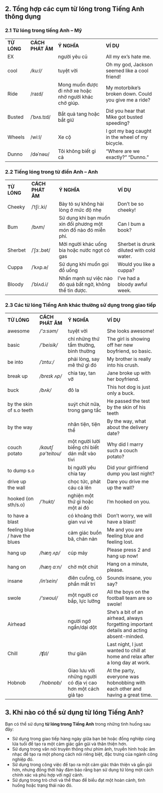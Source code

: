 ## **2. Tổng hợp các cụm từ lóng trong Tiếng Anh thông dụng**

### 2.1 Từ lóng trong tiếng Anh – Mỹ

|   |   |   |   |
|---|---|---|---|
|**TỪ LÓNG**|**CÁCH PHÁT ÂM**|**Ý NGHĨA**|**VÍ DỤ**|
|EX||người yêu cũ|All my ex’s hate me.|
|cool|_/ku:l/_|tuyệt vời|Oh my god, Jackson seemed like a cool friend!|
|Ride|/raɪd/|Mong muốn được đi nhờ xe hoặc nhờ người khác chở giúp.|My motorbike’s broken down. Could you give me a ride?|
|Busted|/ˈbʌs.tɪd/|Bắt quả tang hoặc bắt giữ|Did you hear that Mike got busted speeding?|
|Wheels|/wiːl/|Xe cộ|I got my bag caught in the wheel of my bicycle.|
|Dunno|/dəˈnəʊ/|Tôi không biết gì cả|“Where are we exactly?” “Dunno.”|

### 2.2 Tiếng lóng trong từ điển Anh – Anh

|   |   |   |   |
|---|---|---|---|
|**TỪ LÓNG**|**CÁCH PHÁT ÂM**|**Ý NGHĨA**|**VÍ DỤ**|
|Cheeky|/ˈtʃiː.ki/|Bày tỏ sự không hài lòng ở mức độ nhẹ|Don’t be so cheeky!|
|Bum|/bʌm/|Sử dụng khi bạn muốn xin đối phương một món đồ nào đó miễn phí.|Can I bum a book?|
|Sherbet|/ˈʃɜː.bət/|Mời người khác uống bia hoặc nước ngọt có gas|Sherbet is drunk diluted with cold water.|
|Cuppa|/ˈkʌp.ə/|Sử dụng khi muốn gọi đồ uống|Would you like a cuppa?|
|Bloody|/ˈblʌd.i/|Nhấn mạnh sự việc nào đó quá bất ngờ, không thể tin được.|I’ve had a bloody awful week.|

### 2.3 Các từ lóng Tiếng Anh khác thường sử dụng trong giao tiếp

|   |   |   |   |
|---|---|---|---|
|**TỪ LÓNG**|**CÁCH PHÁT ÂM**|**Ý NGHĨA**|**VÍ DỤ**|
|awesome|_/’ɔ:səm/_|tuyệt vời|She looks awesome!|
|basic|_/‘beisik/_|chỉ những thứ tầm thường, bình thường|The girl is showing off her new boyfriend, so basic.|
|be into|_/ˈɪntuː/_|phải lòng, say mê thứ gì đó|My brother is really into his crush.|
|break up|_/breɪk ʌp/_|chia tay, tan vỡ|Jane broke up with her boyfriend.|
|buck|_/bʌk/_|đô la|This hot dog is just only a buck.|
|by the skin of s.o teeth||suýt chút nữa, trong gang tấc|He passed the test by the skin of his teeth|
|by the way||nhân tiện, tiện thể|By the way, what about the delivery date?|
|couch potato|_/kaut∫ pə’teitou/_|một người lười biếng chỉ biết dán mắt vào tivi|Why did I marry such a couch potato?|
|to dump s.o||bị người yêu chia tay|Did your girlfriend dump you last night?|
|drive up the wall||chọc tức, phát cáu cả lên|Dare you drive me up the wall?|
|hooked (on sth/s.o)|_/’hukt/_|nghiện một thứ gì hoặc một ai đó|I’m hooked on you.|
|to have a blast||có khoảng thời gian vui vẻ|Don’t worry, we will have a blast!|
|feeling blue / have the blues||cảm giác buồn bã, chán nản|Me and you are feeling blue and feeling lost.|
|hang up|_/hæŋ ʌp/_|cúp máy|Please press 2 and hang up now!|
|hang on|_/hæŋ ɑːn/_|chờ một chút|Hang on a minute, please.|
|insane|_/in’sein/_|điên cuồng, có phần mất trí|Sounds insane, you say?|
|swole|_/‘swoul/_|một người cơ bắp, lực lưỡng|All the boys on the football team are so swole!|
|Airhead||người ngớ ngẩn/dại dột|She’s a bit of an airhead, always forgetting important details and acting absent-minded.|
|Chill|_/ʧɪl/_|thư giãn|Last night, I just wanted to chill at home and relax after a long day at work.|
|Hobnob|_/ˈhɒbnɒb/_|Giao lưu với những người có địa vị cao hơn một cách giả tạo|At the party, everyone was hobnobbing with each other and having a great time.|

## **3. Khi nào có thể sử dụng từ lóng Tiếng Anh?**

Bạn có thể sử dụng **từ lóng trong Tiếng Anh** trong những tình huống sau đây:

- Sử dụng trong giao tiếp hàng ngày giữa bạn bè hoặc đồng nghiệp cùng lứa tuổi để tạo ra một cảm giác gần gũi và thân thiện hơn.
- Sử dụng trong văn nói truyền thông như phim ảnh, truyền hình hoặc âm nhạc để tạo ra một phong cách nói riêng biệt, đặc trưng của ngành công nghiệp đó.
- Sử dụng trong công việc để tạo ra một cảm giác thân thiện và gần gũi hơn, nhưng đồng thời hãy đảm bảo rằng bạn sử dụng từ lóng một cách chính xác và phù hợp với ngữ cảnh.
- Sử dụng trong trò chơi và thể thao để biểu đạt một hoàn cảnh, tình huống hoặc trạng thái nào đó.